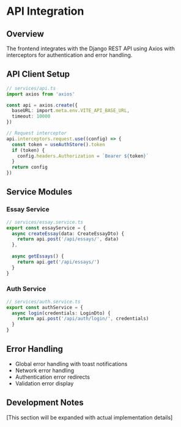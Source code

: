 # API Integration

## Overview

The frontend integrates with the Django REST API using Axios with interceptors for authentication and error handling.

## API Client Setup

```typescript
// services/api.ts
import axios from 'axios'

const api = axios.create({
  baseURL: import.meta.env.VITE_API_BASE_URL,
  timeout: 10000
})

// Request interceptor
api.interceptors.request.use((config) => {
  const token = useAuthStore().token
  if (token) {
    config.headers.Authorization = `Bearer ${token}`
  }
  return config
})
```

## Service Modules

### Essay Service
```typescript
// services/essay.service.ts
export const essayService = {
  async createEssay(data: CreateEssayDto) {
    return api.post('/api/essays/', data)
  },
  
  async getEssays() {
    return api.get('/api/essays/')
  }
}
```

### Auth Service
```typescript
// services/auth.service.ts
export const authService = {
  async login(credentials: LoginDto) {
    return api.post('/api/auth/login/', credentials)
  }
}
```

## Error Handling

- Global error handling with toast notifications
- Network error handling
- Authentication error redirects
- Validation error display

## Development Notes

[This section will be expanded with actual implementation details]